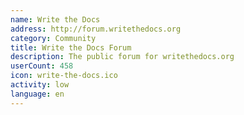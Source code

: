 ```yaml
---
name: Write the Docs
address: http://forum.writethedocs.org
category: Community
title: Write the Docs Forum
description: The public forum for writethedocs.org
userCount: 458
icon: write-the-docs.ico
activity: low
language: en
---
```

